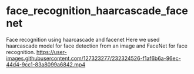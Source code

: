 # face_recognition_haarcascade_facenet
Face recognition using haarcascade and facenet
Here we used haarcascade model for face detection from an image and FaceNet for face recognition.
https://user-images.githubusercontent.com/127323277/232324526-f1af6b6a-96ec-44d4-9cc1-83a8099a6842.mp4
